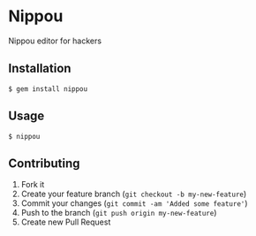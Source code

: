 # Nippou

Nippou editor for hackers

## Installation

    $ gem install nippou

## Usage

    $ nippou

## Contributing

1. Fork it
2. Create your feature branch (`git checkout -b my-new-feature`)
3. Commit your changes (`git commit -am 'Added some feature'`)
4. Push to the branch (`git push origin my-new-feature`)
5. Create new Pull Request
